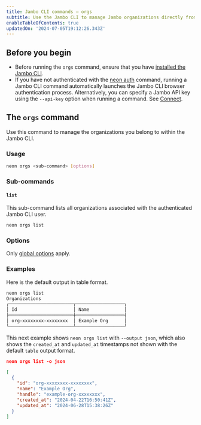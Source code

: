 ```yaml
---
title: Jambo CLI commands — orgs
subtitle: Use the Jambo CLI to manage Jambo organizations directly from the terminal
enableTableOfContents: true
updatedOn: '2024-07-05T19:12:26.343Z'
---
```


## Before you begin

- Before running the `orgs` command, ensure that you have [installed the Jambo CLI](/docs/reference/cli-install).
- If you have not authenticated with the [neon auth](/docs/reference/cli-auth) command, running a Jambo CLI command automatically launches the Jambo CLI browser authentication process. Alternatively, you can specify a Jambo API key using the `--api-key` option when running a command. See [Connect](/docs/reference/neon-cli#connect).

## The `orgs` command

Use this command to manage the organizations you belong to within the Jambo CLI.

### Usage

```bash
neon orgs <sub-command> [options]
```

### Sub-commands

#### `list`

This sub-command lists all organizations associated with the authenticated Jambo CLI user.

```bash
neon orgs list
```

### Options

Only [global options](/docs/reference/neon-cli#global-options) apply.

### Examples

Here is the default output in table format.

```bash
neon orgs list
Organizations
┌────────────────────────┬──────────────────┐
│ Id                     │ Name             │
├────────────────────────┼──────────────────┤
│ org-xxxxxxxx-xxxxxxxx  │ Example Org      │
└────────────────────────┴──────────────────┘
```

This next example shows `neon orgs list` with `--output json`, which also shows the `created_at` and `updated_at` timestamps not shown with the default `table` output format.

```json
neon orgs list -o json

[
  {
    "id": "org-xxxxxxxx-xxxxxxxx",
    "name": "Example Org",
    "handle": "example-org-xxxxxxxx",
    "created_at": "2024-04-22T16:50:41Z",
    "updated_at": "2024-06-28T15:38:26Z"
  }
]
```

<NeedHelp/>
